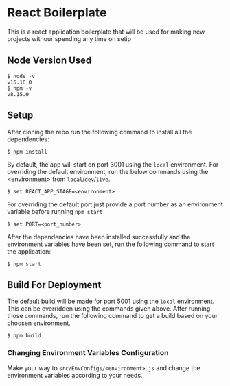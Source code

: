 # React Boilerplate
This is a react application boilerplate that will be used for making new projects withour spending any time on setip

## Node Version Used
```
$ node -v
v16.16.0
$ npm -v
v8.15.0
```

## Setup
After cloning the repo run the following command to install all the dependencies:

```
$ npm install
```

By default, the app will start on port 3001 using the `local` environment. For overriding the default environment, run the below commands using the <environment\> from `local`/`dev`/`live`.
```
$ set REACT_APP_STAGE=<environment>
```
For overriding the default port just provide a port number as an environment variable before running `npm start` 
```
$ set PORT=<port_number>
```
After the dependencies have been installed successfully and the environment variables have been set, run the following command to start the application:
```
$ npm start
```

## Build For Deployment
The default build will be made for port 5001 using the `local` environment. This can be overridden using the commands given above. After running those commands, run the following command to get a build based on your choosen environment.
```
$ npm build
```

### Changing Environment Variables Configuration
Make your way to `src/EnvConfigs/<environment>.js` and change the environment variables according to your needs.